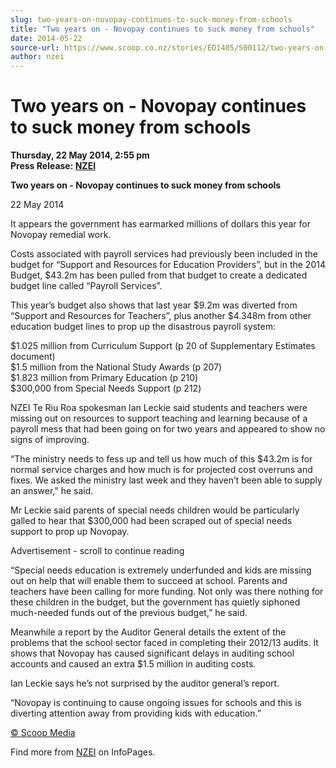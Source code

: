 ```yaml
---
slug: two-years-on-novopay-continues-to-suck-money-from-schools
title: "Two years on - Novopay continues to suck money from schools"
date: 2014-05-22
source-url: https://www.scoop.co.nz/stories/ED1405/S00112/two-years-on-novopay-continues-to-suck-money-from-schools.htm
author: nzei
---
```

Two years on - Novopay continues to suck money from schools
===========================================================

**Thursday, 22 May 2014, 2:55 pm**  
**Press Release: [NZEI](https://info.scoop.co.nz/NZEI)**

  
**Two years on - Novopay continues to suck money from schools**

22 May 2014

It appears the government has earmarked millions of dollars this year for Novopay remedial work.

Costs associated with payroll services had previously been included in the budget for “Support and Resources for Education Providers”, but in the 2014 Budget, $43.2m has been pulled from that budget to create a dedicated budget line called “Payroll Services”.

This year’s budget also shows that last year $9.2m was diverted from “Support and Resources for Teachers”, plus another $4.348m from other education budget lines to prop up the disastrous payroll system:

$1.025 million from Curriculum Support (p 20 of Supplementary Estimates document)  
$1.5 million from the National Study Awards (p 207)  
$1.823 million from Primary Education (p 210)  
$300,000 from Special Needs Support (p 212)

NZEI Te Riu Roa spokesman Ian Leckie said students and teachers were missing out on resources to support teaching and learning because of a payroll mess that had been going on for two years and appeared to show no signs of improving.

“The ministry needs to fess up and tell us how much of this $43.2m is for normal service charges and how much is for projected cost overruns and fixes. We asked the ministry last week and they haven’t been able to supply an answer,” he said.

Mr Leckie said parents of special needs children would be particularly galled to hear that $300,000 had been scraped out of special needs support to prop up Novopay.

Advertisement - scroll to continue reading





“Special needs education is extremely underfunded and kids are missing out on help that will enable them to succeed at school. Parents and teachers have been calling for more funding. Not only was there nothing for these children in the budget, but the government has quietly siphoned much-needed funds out of the previous budget,” he said.

Meanwhile a report by the Auditor General details the extent of the problems that the school sector faced in completing their 2012/13 audits. It shows that Novopay has caused significant delays in auditing school accounts and caused an extra $1.5 million in auditing costs.

Ian Leckie says he’s not surprised by the auditor general’s report.

“Novopay is continuing to cause ongoing issues for schools and this is diverting attention away from providing kids with education.”

  

[© Scoop Media](http://www.scoop.co.nz/about/terms.html)

Find more from [NZEI](https://info.scoop.co.nz/NZEI) on InfoPages.